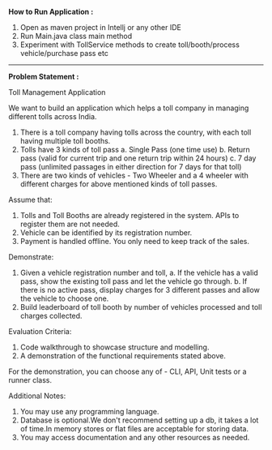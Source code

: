 **How to Run Application :**

1. Open as maven project in Intellj or any other IDE
2. Run Main.java class main method
3. Experiment with TollService methods to create toll/booth/process vehicle/purchase pass etc

----

**Problem Statement :**


Toll Management Application

We want to build an application which helps a toll company in managing different tolls across India.

1. There is a toll company having tolls across the country, with each toll having multiple toll booths.
2. Tolls have 3 kinds of toll pass
   a. Single Pass (one time use)
   b. Return pass (valid for current trip and one return trip within 24 hours)
   c. 7 day pass (unlimited passages in either direction for 7 days for that toll)
3. There are two kinds of vehicles - Two Wheeler and a 4 wheeler with different charges for above mentioned kinds of toll passes.

Assume that:

1. Tolls and Toll Booths are already registered in the system. APIs to register them are not needed.
2. Vehicle can be identified by its registration number.
3. Payment is handled offline. You only need to keep track of the sales.

Demonstrate:

1. Given a vehicle registration number and toll,
   a. If the vehicle has a valid pass, show the existing toll pass and let the vehicle go through.
   b. If there is no active pass, display charges for 3 different passes and allow the vehicle to choose one.
2. Build leaderboard of toll booth by number of vehicles processed and toll charges collected.

Evaluation Criteria:
1. Code walkthrough to showcase structure and modelling.
2. A demonstration of the functional requirements stated above.

For the demonstration, you can choose any of - CLI, API, Unit tests or a runner class.

Additional Notes:

1. You may use any programming language.
2. Database is optional.We don't recommend setting up a db, it takes a lot of time.In memory stores or flat files are acceptable for storing data.
3. You may access documentation and any other resources as needed.

